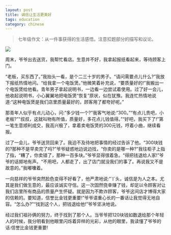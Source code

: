 ```yaml
---
layout: post
title: 诚信让生活更美好
tags: education
category: chinese
---
```


> 七年级作文：从一件事获得的生活感悟。注意扣题部分的描写和议论。

![](https://crsando.github.io/images/2024-10-20/old_and_young.png)

周末，爷爷出去送货，我帮忙看店。生意并不好，我拿起报纸看起来，等待顾客上门。

“老板，买东西了。”我抬头一看，是个二三十岁的男子。“请问需要点儿什么?”我放下报纸热情地问。“给我拿一个电饭煲。”他微笑着补充说，“要质量好的!”我搬出一个电饭煲给他看。青年男子拿起说明书，一边看一边尝试着使用。过了好一会儿，他收起说明书，小心翼翼地把电饭煲“恢复”原状，似在犹豫。我连忙热情地说道:“这种电饭煲是我们店里质量最好的，顾客用了都夸好呢。”

那青年人似乎有点儿动心，问:“多少钱一个?”我客气地说:“300。”“有点儿贵吧，小老板?”“叔叔，这就叫物有所值，质量好，多花点儿钱值得。”“好吧，我买下了!”第一笔生意顺利成交，我高兴极了，拿着卖电饭煲的300元钱，哼着小曲，继续看报。

过了一会儿，爷爷送货回来了。我迫不及待地把事情的经过告诉了他。“300块钱的?那种不是早卖完了吗?”爷爷疑惑地边说边找，“你卖的是哪一种?”我往柜子上指了指，“糟了，你卖错了，那种一百多块。”爷爷显得很着急。“得把钱退给人家!”爷爷的话掷地有声。“不用吧，人都走了，出了店门就没我们的事了。再说我又不是故意的。”我嘟囔着。

一向慈祥的爷爷突然脸色变得不好看了，他严肃地说:“丫头，诚信是为人之本。尤其是我们做生意的，最应该诚实守信。这一次固然侥幸赚了钱，却足以令顾客对让我们店里所有商品的质量产生怀疑。就是因为不欺诈顾客，爷爷这间店才博得大家的信赖的。要知道，信誉比金钱更重要!”爷爷语重心长的一番话让我觉得无地自容。“怎么办?”“找到这个人，把钱退给他!”爷爷坚决地说。

经过我们祖孙俩的努力，终于找到了那个人。当爷爷把120块钱如数退给那个年轻人的时候，我分明看到他眼里闪烁着异样的光彩，从他的眼里，我读懂了爷爷的话:信誉比金钱更重要!